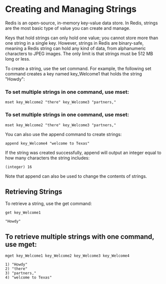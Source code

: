 # Creating and Managing Strings

Redis is an open-source, in-memory key-value data store. 
In Redis, strings are the most basic type of value you can create and manage. 

Keys that hold strings can only hold one value; you cannot store more than one string in a single key. However, strings in Redis are binary-safe, meaning a Redis string can hold any kind of data, from alphanumeric characters to JPEG images. The only limit is that strings must be 512 MB long or less.

To create a string, use the set command. For example, the following set command creates a key named key_Welcome1 that holds the string "Howdy":



### To set multiple strings in one command, use mset:

```
mset key_Welcome2 "there" key_Welcome3 "partners,"
```

### To set multiple strings in one command, use mset:

```
mset key_Welcome2 "there" key_Welcome3 "partners,"
```

You can also use the append command to create strings:

```
append key_Welcome4 "welcome to Texas"
```

If the string was created successfully, append will output an integer equal to how many characters the string includes:

```
(integer) 16
```

Note that append can also be used to change the contents of strings. 


## Retrieving Strings

To retrieve a string, use the get command:

```
get key_Welcome1
```

```
"Howdy"
```

## To retrieve multiple strings with one command, use mget:

```
mget key_Welcome1 key_Welcome2 key_Welcome3 key_Welcome4
```

```
1) "Howdy"
2) "there"
3) "partners,"
4) "welcome to Texas"
```

